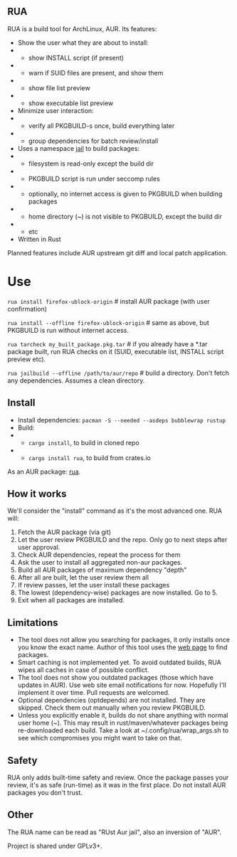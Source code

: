 ## RUA

RUA is a build tool for ArchLinux, AUR. Its features:

* Show the user what they are about to install:
* * show INSTALL script (if present)
* * warn if SUID files are present, and show them
* * show file list preview
* * show executable list preview
* Minimize user interaction:
* * verify all PKGBUILD-s once, build everything later
* * group dependencies for batch review/install
* Uses a namespace [jail](https://github.com/projectatomic/bubblewrap) to build packages:
* * filesystem is read-only except the build dir
* * PKGBUILD script is run under seccomp rules
* * optionally, no internet access is given to PKGBUILD when building packages
* * home directory (~) is not visible to PKGBUILD, except the build dir
* * etc
* Written in Rust

Planned features include AUR upstream git diff and local patch application.


# Use

`rua install firefox-ublock-origin`  # install AUR package (with user confirmation)

`rua install --offline firefox-ublock-origin`  # same as above, but PKGBUILD is run without internet access.

`rua tarcheck my_built_package.pkg.tar`  # if you already have a *.tar package built, run RUA checks on it (SUID, executable list, INSTALL script preview etc).

`rua jailbuild --offline /path/to/aur/repo`  # build a directory. Don't fetch any dependencies. Assumes a clean directory.

## Install
* Install dependencies: `pacman -S --needed --asdeps bubblewrap rustup`
* Build:
* * `cargo install`, to build in cloned repo
* * `cargo install rua`, to build from crates.io

As an AUR package: [rua](https://aur.archlinux.org/packages/rua/).


## How it works
We'll consider the "install" command as it's the most advanced one. RUA will:

1. Fetch the AUR package (via git)
2. Let the user review PKGBUILD and the repo. Only go to next steps after user approval.
3. Check AUR dependencies, repeat the process for them
4. Ask the user to install all aggregated non-aur packages.
5. Build all AUR packages of maximum dependency "depth"
6. After all are built, let the user review them all
7. If review passes, let the user install these packages
8. The lowest (dependency-wise) packages are now installed. Go to 5.
9. Exit when all packages are installed.

## Limitations

* The tool does not allow you searching for packages, it only installs once you know the exact name. Author of this tool uses the [web page](https://aur.archlinux.org/packages/) to find packages.
* Smart caching is not implemented yet. To avoid outdated builds, RUA wipes all caches in case of possible conflict.
* The tool does not show you outdated packages (those which have updates in AUR). Use web site email notifications for now. Hopefully I'll implement it over time. Pull requests are welcomed.
* Optional dependencies (optdepends) are not installed. They are skipped. Check them out manually when you review PKGBUILD.
* Unless you explicitly enable it, builds do not share anything with normal user home (~). This may result in rust/maven/whatever packages being re-downloaded each build. Take a look at ~/.config/rua/wrap_args.sh to see which compromises you might want to take on that.


## Safety
RUA only adds built-time safety and review. Once the package passes your review, it's as safe (run-time) as it was in the first place. Do not install AUR packages you don't trust.


## Other

The RUA name can be read as "RUst Aur jail", also an inversion of "AUR".

Project is shared under GPLv3+.
